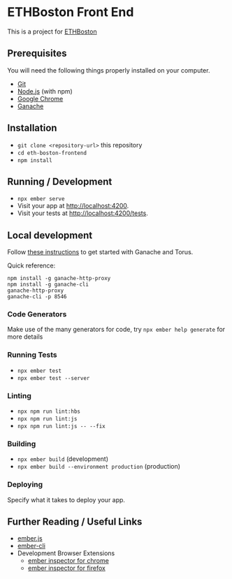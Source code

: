 # ETHBoston Front End

This is a project for [ETHBoston](https://eth.boston/)

## Prerequisites

You will need the following things properly installed on your computer.

* [Git](https://git-scm.com/)
* [Node.js](https://nodejs.org/) (with npm)
* [Google Chrome](https://google.com/chrome/)
* [Ganache](https://www.trufflesuite.com/ganache)

## Installation

* `git clone <repository-url>` this repository
* `cd eth-boston-frontend`
* `npm install`

## Running / Development

* `npx ember serve`
* Visit your app at [http://localhost:4200](http://localhost:4200).
* Visit your tests at [http://localhost:4200/tests](http://localhost:4200/tests).

## Local development

Follow [these instructions](https://docs.tor.us/developers/getting-started-with-ganache) to get started with Ganache and Torus.

Quick reference:

```
npm install -g ganache-http-proxy
npm install -g ganache-cli
ganache-http-proxy
ganache-cli -p 8546
```

### Code Generators

Make use of the many generators for code, try `npx ember help generate` for more details

### Running Tests

* `npx ember test`
* `npx ember test --server`

### Linting

* `npx npm run lint:hbs`
* `npx npm run lint:js`
* `npx npm run lint:js -- --fix`

### Building

* `npx ember build` (development)
* `npx ember build --environment production` (production)

### Deploying

Specify what it takes to deploy your app.

## Further Reading / Useful Links

* [ember.js](https://emberjs.com/)
* [ember-cli](https://ember-cli.com/)
* Development Browser Extensions
  * [ember inspector for chrome](https://chrome.google.com/webstore/detail/ember-inspector/bmdblncegkenkacieihfhpjfppoconhi)
  * [ember inspector for firefox](https://addons.mozilla.org/en-US/firefox/addon/ember-inspector/)

